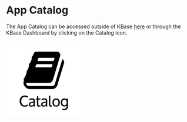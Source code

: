 # App Catalog

The App Catalog can be accessed outside of KBase [here](https://kbase.us/applist/) or through the KBase Dashboard by clicking on the Catalog icon. 

![](../.gitbook/assets/catalog_dashboardmenu.png)

